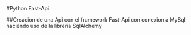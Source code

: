 #Python Fast-Api

##Creacion de una Api con el framework Fast-Api con conexion a MySql haciendo uso de la libreria SqlAlchemy

